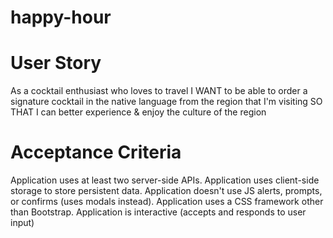 # happy-hour

# User Story
As a cocktail enthusiast who loves to travel
I WANT to be able to order a signature cocktail in the native language from the region that  I'm visiting
SO THAT I can better experience & enjoy the culture of the region

# Acceptance Criteria
Application uses at least two server-side APIs.
Application uses client-side storage to store persistent data.
Application doesn't use JS alerts, prompts, or confirms (uses modals instead).
Application uses a CSS framework other than Bootstrap.
Application is interactive (accepts and responds to user input)